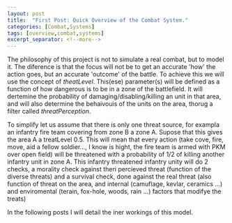 ```yaml
---
layout: post
title:  "First Post: Quick Overview of the Combat System."
categories: [Combat,Systems]
tags: [overview,combat,systems]
excerpt_separator: <!--more-->
---
```


The philosophy of this project is not to simulate a real combat, but to model it. <!--more-->The diference is that the focus will not be to get an accurate 'how' the action goes, but an accurate 'outcome' of the battle. To achieve this we will use the concept of _theatLevel_. This(ese) parameter(s) will be defined as a function of how dangerous is to be in a zone of the battlefield. It will dertemine the probability of damaging/disabling/killing an unit in that area, and will also determine the behaivouis of the units on the area,  thorug a filter called _threatPerception_.

To simplify let us assume that there is only one threat source, for exampla an infantry fire team covering from zone B a zone A. Supose that this gives the area A a treatLevel 0.5. This will mean that every action (take cove, fire, move, aid a fellow soldier..., I know is hight, the fire team is armed with PKM over open field) will be threatened with a probability of 1/2 of killing another infantry unit in zone A. This infantry threatened infantry unity will do 2 checks, a morality check against theri percieved threat (function of the diverse threats) and a survival check, done against the real threat (also function of threat on the area, and internal (camuflage, kevlar, ceramics ...) and enviromental (terain, fox-hole, woods, rain ...) factors that modifye the treats) 

In the following posts I will detail the iner workings of this model.